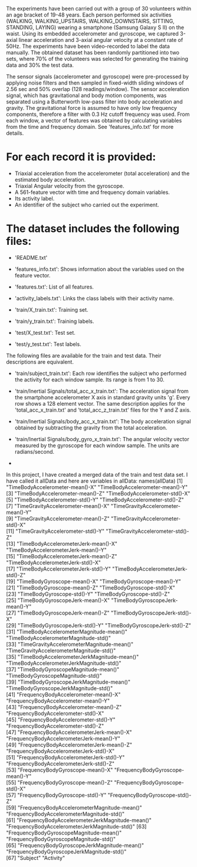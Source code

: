 
The experiments have been carried out with a group of 30 volunteers within an age bracket of 19-48 years. Each person performed six activities (WALKING, WALKING_UPSTAIRS, WALKING_DOWNSTAIRS, SITTING, STANDING, LAYING) wearing a smartphone (Samsung Galaxy S II) on the waist. Using its embedded accelerometer and gyroscope, we captured 3-axial linear acceleration and 3-axial angular velocity at a constant rate of 50Hz. The experiments have been video-recorded to label the data manually. The obtained dataset has been randomly partitioned into two sets, where 70% of the volunteers was selected for generating the training data and 30% the test data. 

The sensor signals (accelerometer and gyroscope) were pre-processed by applying noise filters and then sampled in fixed-width sliding windows of 2.56 sec and 50% overlap (128 readings/window). The sensor acceleration signal, which has gravitational and body motion components, was separated using a Butterworth low-pass filter into body acceleration and gravity. The gravitational force is assumed to have only low frequency components, therefore a filter with 0.3 Hz cutoff frequency was used. From each window, a vector of features was obtained by calculating variables from the time and frequency domain. See 'features_info.txt' for more details. 

For each record it is provided:
======================================

- Triaxial acceleration from the accelerometer (total acceleration) and the estimated body acceleration.
- Triaxial Angular velocity from the gyroscope. 
- A 561-feature vector with time and frequency domain variables. 
- Its activity label. 
- An identifier of the subject who carried out the experiment.

The dataset includes the following files:
=========================================

- 'README.txt'

- 'features_info.txt': Shows information about the variables used on the feature vector.

- 'features.txt': List of all features.

- 'activity_labels.txt': Links the class labels with their activity name.

- 'train/X_train.txt': Training set.

- 'train/y_train.txt': Training labels.

- 'test/X_test.txt': Test set.

- 'test/y_test.txt': Test labels.

The following files are available for the train and test data. Their descriptions are equivalent. 

- 'train/subject_train.txt': Each row identifies the subject who performed the activity for each window sample. Its range is from 1 to 30. 

- 'train/Inertial Signals/total_acc_x_train.txt': The acceleration signal from the smartphone accelerometer X axis in standard gravity units 'g'. Every row shows a 128 element vector. The same description applies for the 'total_acc_x_train.txt' and 'total_acc_z_train.txt' files for the Y and Z axis. 

- 'train/Inertial Signals/body_acc_x_train.txt': The body acceleration signal obtained by subtracting the gravity from the total acceleration. 

- 'train/Inertial Signals/body_gyro_x_train.txt': The angular velocity vector measured by the gyroscope for each window sample. The units are radians/second. 
- 
In this project, I have created a merged data of the train and test data set. I have called it allData and here are variables in allData:
names(allData)
 [1] "TimeBodyAccelerometer-mean()-X"                 "TimeBodyAccelerometer-mean()-Y"                
 [3] "TimeBodyAccelerometer-mean()-Z"                 "TimeBodyAccelerometer-std()-X"                 
 [5] "TimeBodyAccelerometer-std()-Y"                  "TimeBodyAccelerometer-std()-Z"                 
 [7] "TimeGravityAccelerometer-mean()-X"              "TimeGravityAccelerometer-mean()-Y"             
 [9] "TimeGravityAccelerometer-mean()-Z"              "TimeGravityAccelerometer-std()-X"              
[11] "TimeGravityAccelerometer-std()-Y"               "TimeGravityAccelerometer-std()-Z"              
[13] "TimeBodyAccelerometerJerk-mean()-X"             "TimeBodyAccelerometerJerk-mean()-Y"            
[15] "TimeBodyAccelerometerJerk-mean()-Z"             "TimeBodyAccelerometerJerk-std()-X"             
[17] "TimeBodyAccelerometerJerk-std()-Y"              "TimeBodyAccelerometerJerk-std()-Z"             
[19] "TimeBodyGyroscope-mean()-X"                     "TimeBodyGyroscope-mean()-Y"                    
[21] "TimeBodyGyroscope-mean()-Z"                     "TimeBodyGyroscope-std()-X"                     
[23] "TimeBodyGyroscope-std()-Y"                      "TimeBodyGyroscope-std()-Z"                     
[25] "TimeBodyGyroscopeJerk-mean()-X"                 "TimeBodyGyroscopeJerk-mean()-Y"                
[27] "TimeBodyGyroscopeJerk-mean()-Z"                 "TimeBodyGyroscopeJerk-std()-X"                 
[29] "TimeBodyGyroscopeJerk-std()-Y"                  "TimeBodyGyroscopeJerk-std()-Z"                 
[31] "TimeBodyAccelerometerMagnitude-mean()"          "TimeBodyAccelerometerMagnitude-std()"          
[33] "TimeGravityAccelerometerMagnitude-mean()"       "TimeGravityAccelerometerMagnitude-std()"       
[35] "TimeBodyAccelerometerJerkMagnitude-mean()"      "TimeBodyAccelerometerJerkMagnitude-std()"      
[37] "TimeBodyGyroscopeMagnitude-mean()"              "TimeBodyGyroscopeMagnitude-std()"              
[39] "TimeBodyGyroscopeJerkMagnitude-mean()"          "TimeBodyGyroscopeJerkMagnitude-std()"          
[41] "FrequencyBodyAccelerometer-mean()-X"            "FrequencyBodyAccelerometer-mean()-Y"           
[43] "FrequencyBodyAccelerometer-mean()-Z"            "FrequencyBodyAccelerometer-std()-X"            
[45] "FrequencyBodyAccelerometer-std()-Y"             "FrequencyBodyAccelerometer-std()-Z"            
[47] "FrequencyBodyAccelerometerJerk-mean()-X"        "FrequencyBodyAccelerometerJerk-mean()-Y"       
[49] "FrequencyBodyAccelerometerJerk-mean()-Z"        "FrequencyBodyAccelerometerJerk-std()-X"        
[51] "FrequencyBodyAccelerometerJerk-std()-Y"         "FrequencyBodyAccelerometerJerk-std()-Z"        
[53] "FrequencyBodyGyroscope-mean()-X"                "FrequencyBodyGyroscope-mean()-Y"               
[55] "FrequencyBodyGyroscope-mean()-Z"                "FrequencyBodyGyroscope-std()-X"                
[57] "FrequencyBodyGyroscope-std()-Y"                 "FrequencyBodyGyroscope-std()-Z"                
[59] "FrequencyBodyAccelerometerMagnitude-mean()"     "FrequencyBodyAccelerometerMagnitude-std()"     
[61] "FrequencyBodyAccelerometerJerkMagnitude-mean()" "FrequencyBodyAccelerometerJerkMagnitude-std()" 
[63] "FrequencyBodyGyroscopeMagnitude-mean()"         "FrequencyBodyGyroscopeMagnitude-std()"         
[65] "FrequencyBodyGyroscopeJerkMagnitude-mean()"     "FrequencyBodyGyroscopeJerkMagnitude-std()"     
[67] "Subject"                                        "Activity"
